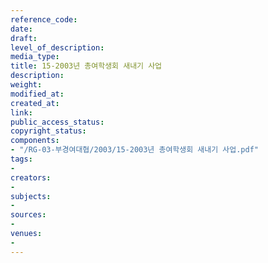 ```yaml
---
reference_code: 
date: 
draft: 
level_of_description: 
media_type: 
title: 15-2003년 총여학생회 새내기 사업
description: 
weight: 
modified_at: 
created_at: 
link: 
public_access_status: 
copyright_status: 
components:
- "/RG-03-부경여대협/2003/15-2003년 총여학생회 새내기 사업.pdf"
tags:
- 
creators:
- 
subjects:
- 
sources:
- 
venues:
- 
---
```

